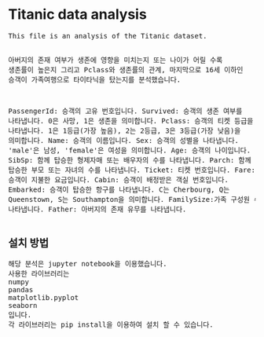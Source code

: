 <h1>Titanic data analysis </h1>
<pre>
This file is an analysis of the Titanic dataset.

아버지의 존재 여부가 생존에 영향을 미치는지 또는 나이가 어릴 수록 생존률이 높은지 그리고 Pclass와 생존률의 관계, 마지막으로 16세 이하인 승객이 가족여행으로 타이타닉을 탔는지를 분석했습니다.

  
PassengerId: 승객의 고유 번호입니다.
Survived: 승객의 생존 여부를 나타냅니다. 0은 사망, 1은 생존을 의미합니다.
Pclass: 승객의 티켓 등급을 나타냅니다. 1은 1등급(가장 높음), 2는 2등급, 3은 3등급(가장 낮음)을 의미합니다.
Name: 승객의 이름입니다.
Sex: 승객의 성별을 나타냅니다. 'male'은 남성, 'female'은 여성을 의미합니다.
Age: 승객의 나이입니다.
SibSp: 함께 탑승한 형제자매 또는 배우자의 수를 나타냅니다.
Parch: 함께 탑승한 부모 또는 자녀의 수를 나타냅니다.
Ticket: 티켓 번호입니다.
Fare: 승객이 지불한 요금입니다.
Cabin: 승객이 배정받은 객실 번호입니다.
Embarked: 승객이 탑승한 항구를 나타냅니다. C는 Cherbourg, Q는 Queenstown, S는 Southampton을 의미합니다.
FamilySize:가족 구성원 수를 나타냅니다.
Father: 아버지의 존재 유무를 나타냅니다.
</pre>
<h2>설치 방법</h2>
<pre>
해당 분석은 jupyter notebook을 이용했습니다.
사용한 라이브러리는 
numpy 
pandas
matplotlib.pyplot
seaborn
입니다.
각 라이브러리는 pip install을 이용하여 설치 할 수 있습니다.
</pre>

